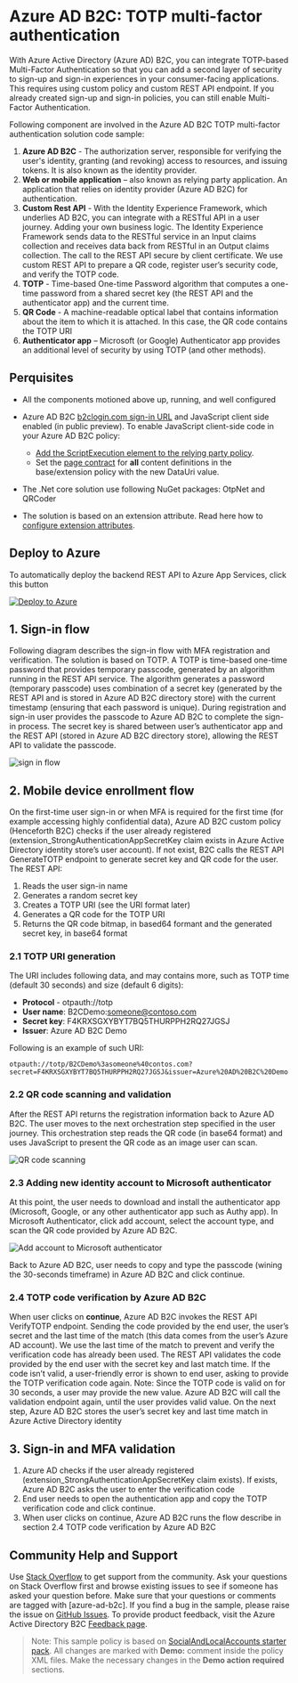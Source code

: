 # Azure AD B2C: TOTP multi-factor authentication

With Azure Active Directory (Azure AD) B2C, you can integrate TOTP-based Multi-Factor Authentication so that you can add a second layer of security to sign-up and sign-in experiences in your consumer-facing applications. This requires using custom policy and custom REST API endpoint. If you already created sign-up and sign-in policies, you can still enable Multi-Factor Authentication.

Following component are involved in the Azure AD B2C TOTP multi-factor authentication solution code sample:
1.	**Azure AD B2C** - The authorization server, responsible for verifying the user's identity, granting (and revoking) access to resources, and issuing tokens. It is also known as the identity provider. 
1.	**Web or mobile application** – also known as relying party application. An application that relies on identity provider (Azure AD B2C) for authentication. 
1.	**Custom Rest API** - With the Identity Experience Framework, which underlies AD B2C, you can integrate with a RESTful API in a user journey. Adding your own business logic. The Identity Experience Framework sends data to the RESTful service in an Input claims collection and receives data back from RESTful in an Output claims collection. The call to the REST API secure by client certificate. We use custom REST API to prepare a QR code, register user’s security code, and verify the TOTP code.
1.	**TOTP** - Time-based One-time Password algorithm that computes a one-time password from a shared secret key (the REST API and the authenticator app) and the current time.
1.	**QR Code** - A machine-readable optical label that contains information about the item to which it is attached. In this case, the QR code contains the TOTP URI
1.	**Authenticator app** – Microsoft (or Google) Authenticator app provides an additional level of security by using TOTP (and other methods).

## Perquisites
- All the components motioned above up, running, and well configured

- Azure AD B2C [b2clogin.com sign-in URL](https://docs.microsoft.com/en-us/azure/active-directory-b2c/b2clogin) and JavaScript client side enabled (in public preview). To enable JavaScript client-side code in your Azure AD B2C policy:
    - [Add the ScriptExecution element to the relying party policy](https://docs.microsoft.com/en-us/azure/active-directory-b2c/javascript-samples).
    - Set the [page contract](https://docs.microsoft.com/en-us/azure/active-directory-b2c/page-contract) for **all** content definitions in the base/extension policy with the new DataUri value. 
 
- The .Net core solution use following NuGet packages: OtpNet
and	QRCoder 

- The solution is based on an extension attribute. Read here how to [configure extension attributes](https://docs.microsoft.com/en-us/azure/active-directory-b2c/active-directory-b2c-create-custom-attributes-profile-edit-custom). 

## Deploy to Azure
To automatically deploy the backend REST API to Azure App Services, click this button

[![Deploy to Azure](https://aka.ms/deploytoazurebutton)](https://portal.azure.com/#create/Microsoft.Template/uri/https%3A%2F%2Fraw.githubusercontent.com%2Fazure-ad-b2c%2Fsamples%2Fmaster%2Fpolicies%2Fcustom-mfa-totp%2Fazuredeploy.json)

## 1. Sign-in flow
Following diagram describes the sign-in flow with MFA registration and verification. The solution is based on TOTP. A TOTP is time-based one-time password that provides temporary passcode, generated by an algorithm running in the REST API service. The algorithm generates a password (temporary passcode) uses combination of a secret key (generated by the REST API and is stored in Azure AD B2C directory store) with the current timestamp (ensuring that each password is unique).  During registration and sign-in user provides the passcode to Azure AD B2C to complete the sign-in process. The secret key is shared between user’s authenticator app and the REST API (stored in Azure AD B2C directory store), allowing the REST API to validate the passcode.

 ![sign in flow](media/flow.png)

## 2. Mobile device enrollment flow
On the first-time user sign-in or when MFA is required for the first time (for example accessing highly confidential data), Azure AD B2C custom policy (Henceforth B2C) checks if the user already registered (extension_StrongAuthenticationAppSecretKey claim exists in Azure Active Directory identity store’s user account). If not exist, B2C calls the REST API GenerateTOTP endpoint to generate secret key and QR code for the user. The REST API:
1.	Reads the user sign-in name
2.	Generates a random secret key
3.	Creates a TOTP URI (see the URI format later)
4.	Generates a QR code for the TOTP URI
5.	Returns the QR code bitmap, in based64 formant and the generated secret key, in base64 format

### 2.1 TOTP URI generation
The URI includes following data, and may contains more, such as TOTP time (default 30 seconds) and size (default 6 digits):
- **Protocol** - otpauth://totp
- **User name**: B2CDemo:someone@contoso.com
- **Secret key**:  F4KRXSGXYBYT7BQ5THURPPH2RQ27JGSJ
- **Issuer**: Azure AD B2C Demo

Following is an example of such URI: 
```
otpauth://totp/B2CDemo%3asomeone%40contos.com?secret=F4KRXSGXYBYT7BQ5THURPPH2RQ27JGSJ&issuer=Azure%20AD%20B2C%20Demo
```

### 2.2 QR code scanning and validation
After the REST API returns the registration information back to Azure AD B2C. The user moves to the next orchestration step specified in the user journey. This orchestration step reads the QR code (in base64 format) and uses JavaScript to present the QR code as an image user can scan.

![QR code scanning](media/enroll.png)

### 2.3 Adding new identity account to Microsoft authenticator
At this point, the user needs to download and install the authenticator app (Microsoft, Google, or any other authenticator app such as Authy app). In Microsoft Authenticator, click add account, select the account type, and scan the QR code provided by Azure AD B2C.

![Add account to Microsoft authenticator](media/add-account.png)

Back to Azure AD B2C, user needs to copy and type the passcode (wining the 30-seconds timeframe) in Azure AD B2C and click continue.

### 2.4 TOTP code verification by Azure AD B2C
When user clicks on **continue**, Azure AD B2C invokes the REST API VerifyTOTP endpoint. Sending the code provided by the end user, the user’s secret and the last time of the match (this data comes from the user’s Azure AD account). We use the last time of the match to prevent and verify the verification code has already been used. The REST API validates the code provided by the end user with the secret key and last match time.
If the code isn’t valid, a user-friendly error is shown to end user, asking to provide the TOTP verification code again. Note: Since the TOTP code is valid on for 30 seconds, a user may provide the new value. Azure AD B2C will call the validation endpoint again, until the user provides valid value.
On the next step, Azure AD B2C stores the user’s secret key and last time match in Azure Active Directory identity 

## 3. Sign-in and MFA validation
1. Azure AD checks if the user already registered (extension_StrongAuthenticationAppSecretKey claim exists). If exists, Azure AD B2C asks the user to enter the verification code
1. End user needs to open the authentication app and copy the TOTP verification code and click continue.
1. When user clicks on continue, Azure AD B2C runs the flow describe in section 2.4 TOTP code verification by Azure AD B2C

## Community Help and Support
Use [Stack Overflow](https://stackoverflow.com/questions/tagged/azure-ad-b2c) to get support from the community. Ask your questions on Stack Overflow first and browse existing issues to see if someone has asked your question before. Make sure that your questions or comments are tagged with [azure-ad-b2c].
If you find a bug in the sample, please raise the issue on [GitHub Issues](https://github.com/azure-ad-b2c/samples/issues).
To provide product feedback, visit the Azure Active Directory B2C [Feedback page](https://feedback.azure.com/forums/169401-azure-active-directory?category_id=160596).

> Note:  This sample policy is based on [SocialAndLocalAccounts starter pack](https://github.com/Azure-Samples/active-directory-b2c-custom-policy-starterpack/tree/master/SocialAndLocalAccounts). All changes are marked with **Demo:** comment inside the policy XML files. Make the necessary changes in the **Demo action required** sections.
